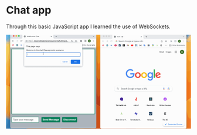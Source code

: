 # Chat app

Through this basic JavaScript app I learned the use of WebSockets.

![Gif showing use of Chat app](chat-app-gif.gif)
